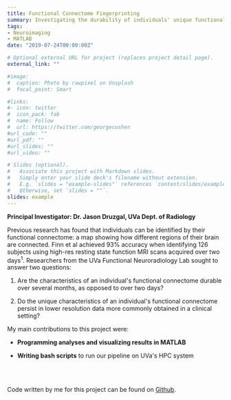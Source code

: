 ```yaml
---
title: Functional Connectome Fingerprinting
summary: Investigating the durability of individuals' unique functional connectomes
tags:
- Neuroimaging
- MATLAB
date: "2019-07-24T00:00:00Z"

# Optional external URL for project (replaces project detail page).
external_link: ""

#image:
#  caption: Photo by rawpixel on Unsplash
#  focal_point: Smart

#links:
#- icon: twitter
#  icon_pack: fab
#  name: Follow
#  url: https://twitter.com/georgecushen
#url_code: ""
#url_pdf: ""
#url_slides: ""
#url_video: ""

# Slides (optional).
#   Associate this project with Markdown slides.
#   Simply enter your slide deck's filename without extension.
#   E.g. `slides = "example-slides"` references `content/slides/example-slides.md`.
#   Otherwise, set `slides = ""`.
slides: example
---
```


**Principal Investigator: Dr. Jason Druzgal, UVa Dept. of Radiology**

Previous research has found that individuals can be identified by their functional connectome: a map showing how different regions of their brain are connected. Finn et al achieved 93% accuracy when identifying 126 subjects using high-res resting state function MRI scans acquired over two days<sup>1</sup>. Researchers from the UVa Functional Neuroradiology Lab sought to answer two questions: 

1. Are the characteristics of an individual's functional connectome durable over several months, as opposed to over two days?

2. Do the unique characteristics of an individual's functional connectome persist in lower resolution data more commonly obtained in a clinical setting?

My main contributions to this project were:

* **Programming analyses and visualizing results in MATLAB**

* **Writing bash scripts** to run our pipeline on UVa's HPC system



<br></br>

Code written by me for this project can be found on [Github](https://github.com/cagancayco/functional-connectome).
